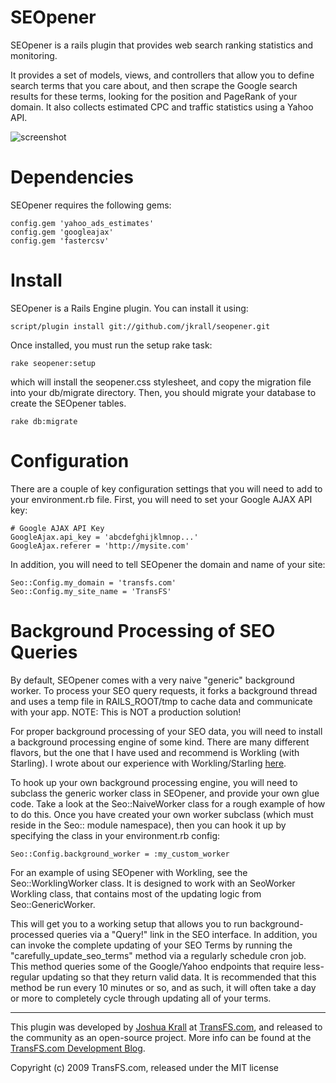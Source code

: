 SEOpener
========

SEOpener is a rails plugin that provides web search ranking statistics and monitoring.

It provides a set of models, views, and controllers that allow you to define search terms that you care about, and then scrape the Google search results for these terms, looking for the position and PageRank of your domain.  It also collects estimated CPC and traffic statistics using a Yahoo API.

![screenshot](http://github.com/jkrall/seopener/blob/master/doc/screenshot.png "SEOpener Screenshot")


Dependencies
========

SEOpener requires the following gems:

    config.gem 'yahoo_ads_estimates'
    config.gem 'googleajax'
    config.gem 'fastercsv'


Install
========

SEOpener is a Rails Engine plugin.  You can install it using:

    script/plugin install git://github.com/jkrall/seopener.git

Once installed, you must run the setup rake task:

    rake seopener:setup

which will install the seopener.css stylesheet, and copy the migration file into your db/migrate directory.
Then, you should migrate your database to create the SEOpener tables.

    rake db:migrate


Configuration
=========

There are a couple of key configuration settings that you will need to add to your environment.rb file.
First, you will need to set your Google AJAX API key:

    # Google AJAX API Key
    GoogleAjax.api_key = 'abcdefghijklmnop...'
    GoogleAjax.referer = 'http://mysite.com'

In addition, you will need to tell SEOpener the domain and name of your site:

    Seo::Config.my_domain = 'transfs.com'
    Seo::Config.my_site_name = 'TransFS'


Background Processing of SEO Queries
==========

By default, SEOpener comes with a very naive "generic" background worker.
To process your SEO query requests, it forks a background thread and uses a temp file in RAILS_ROOT/tmp to cache data and communicate with your app.  NOTE: This is NOT a production solution!

For proper background processing of your SEO data, you will need to install a background processing engine of some kind.  There are many different flavors, but the one that I have used and recommend is Workling (with Starling).  I wrote about our experience with Workling/Starling [here](http://transfs.com/devblog/2009/04/06/goodbye-backgroundrb-hello-workling-starling/).

To hook up your own background processing engine, you will need to subclass the generic worker class in SEOpener, and provide your own glue code.  Take a look at the Seo::NaiveWorker class for a rough example of how to do this.  Once you have created your own worker subclass (which must reside in the Seo:: module namespace), then you can hook it up by specifying the class in your environment.rb config:

    Seo::Config.background_worker = :my_custom_worker

For an example of using SEOpener with Workling, see the Seo::WorklingWorker class.  It is designed to work with an SeoWorker Workling class, that contains most of the updating logic from Seo::GenericWorker.

This will get you to a working setup that allows you to run background-processed queries via a "Query!" link in the SEO interface.  In addition, you can invoke the complete updating of your SEO Terms by running the "carefully_update_seo_terms" method via a regularly schedule cron job.  This method queries some of the Google/Yahoo endpoints that require less-regular updating so that they return valid data.  It is recommended that this method be run every 10 minutes or so, and as such, it will often take a day or more to completely cycle through updating all of your terms.

--------------




This plugin was developed by [Joshua Krall](http://github.com/jkrall) at [TransFS.com](http://transfs.com), and released to the community as an open-source project.  More info can be found at the [TransFS.com Development Blog](http://transfs.com/devblog).

Copyright (c) 2009 TransFS.com, released under the MIT license
